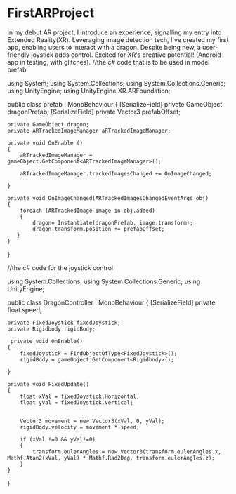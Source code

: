 # FirstARProject
In my debut AR project, I introduce an  experience, signalling my entry into Extended Reality(XR). Leveraging image detection tech, I've created my first app, enabling users to interact with a dragon. Despite being new, a user-friendly joystick adds control. Excited for XR's creative potential! (Android app in testing, with glitches).
//the c# code that is to be used in model prefab


using System;
using System.Collections;
using System.Collections.Generic;
using UnityEngine;
using UnityEngine.XR.ARFoundation;

public class prefab : MonoBehaviour
{
    [SerializeField] private GameObject dragonPrefab;
    [SerializeField] private Vector3 prefabOffset;

    private GameObject dragon;
    private ARTrackedImageManager aRTrackedImageManager;

    private void OnEnable ()
    {
        aRTrackedImageManager = gameObject.GetComponent<ARTrackedImageManager>();

        aRTrackedImageManager.trackedImagesChanged += OnImageChanged;

    }

    private void OnImageChanged(ARTrackedImagesChangedEventArgs obj)
    {
        foreach (ARTrackedImage image in obj.added)
        {
            dragon= Instantiate(dragonPrefab, image.transform);
            dragon.transform.position += prefabOffset;
       }
    }
}

//the c# code for the joystick control

using System.Collections;
using System.Collections.Generic;
using UnityEngine;

public class DragonController : MonoBehaviour
{
    [SerializeField] private float speed;

    private FixedJoystick fixedJoystick;
    private Rigidbody rigidBody;

     private void OnEnable()
    {
        fixedJoystick = FindObjectOfType<FixedJoystick>();
        rigidBody = gameObject.GetComponent<Rigidbody>();

    }

    private void FixedUpdate()
    {
        float xVal = fixedJoystick.Horizontal;
        float yVal = fixedJoystick.Vertical;


        Vector3 movement = new Vector3(xVal, 0, yVal);
        rigidBody.velocity = movement * speed;

        if (xVal !=0 && yVal!=0)
        {
            transform.eulerAngles = new Vector3(transform.eulerAngles.x, Mathf.Atan2(xVal, yVal) * Mathf.Rad2Deg, transform.eulerAngles.z);
        }
    }
}
